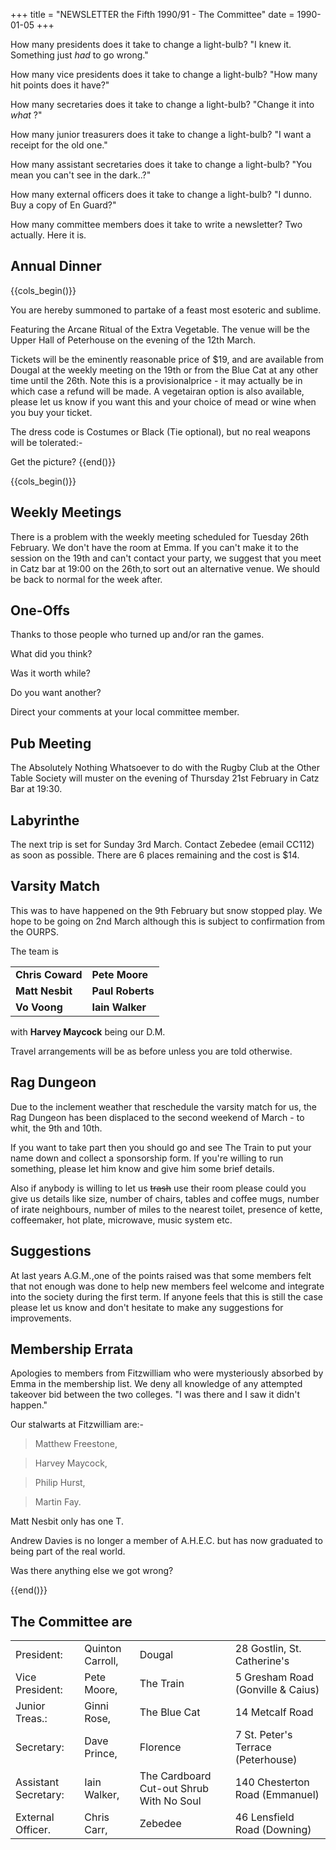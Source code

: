 +++
title = "NEWSLETTER the Fifth 1990/91 - The Committee"
date = 1990-01-05
+++
 
How many presidents does it take to change a light-bulb? "I knew it. Something just _had_ to go wrong."

How many vice presidents does it take to change a light-bulb? "How many hit points does it have?"

How many secretaries does it take to change a light-bulb? "Change it into _what_ ?"

How many junior treasurers does it take to change a light-bulb? "I want a receipt for the old one."

How many assistant secretaries does it take to change a light-bulb? "You mean you can't see in the dark..?"

How many external officers does it take to change a light-bulb? "I dunno. Buy a copy of En Guard?"

How many committee members does it take to write a newsletter? Two actually. Here it is.

## Annual Dinner

{{cols_begin()}}

You are hereby summoned to partake of a feast most esoteric and sublime.

Featuring the Arcane Ritual of the Extra Vegetable. The venue will be the Upper Hall of Peterhouse on the evening of the 12th March.

Tickets will be the eminently reasonable price of $19, and are available from Dougal at the weekly meeting on the 19th or from the Blue Cat at any other time until the 26th. Note this is a provisionalprice - it may actually be in which case a refund will be made. A vegetairan option is also available, please let us know if you want this and your choice of mead or wine when you buy your ticket.

The dress code is Costumes or Black (Tie optional), but no real weapons will be tolerated:-

Get the picture?
{{end()}}
<!-- TODO: menu -->

{{cols_begin()}}

## Weekly Meetings

There is a problem with the weekly
meeting scheduled for Tuesday 26th
February. We don't have the room at
Emma. If you can't make it to the session
on the 19th and can't contact your party, we
suggest that you meet in Catz bar at 19:00
on the 26th,to sort out an alternative venue.
We should be back to normal for the week
after.

## One-Offs

Thanks to those people who turned up
and/or ran the games.

What did you think?

Was it worth while?

Do you want another?

Direct your comments at your local committee member.

## Pub Meeting

The Absolutely Nothing Whatsoever to do with the Rugby Club at the Other Table Society will muster on the evening of Thursday 21st February in Catz Bar at 19:30.

## Labyrinthe

The next trip is set for Sunday 3rd March. Contact Zebedee (email CC112) as soon as possible. There are 6 places remaining and the cost is $14.

## Varsity Match

This was to have happened on the 9th February but snow stopped play. We hope to be going on 2nd March although this is subject to confirmation from the OURPS.

The team is

|||
|--|--|
|**Chris Coward**| **Pete Moore**|
|**Matt Nesbit** |**Paul Roberts**|
|**Vo Voong** |**Iain Walker**|

with **Harvey Maycock** being our D.M.

Travel arrangements will be as before unless you are told otherwise.

## Rag Dungeon

Due to the inclement weather that reschedule the varsity match for us, the Rag Dungeon has been displaced to the second weekend of March - to whit, the 9th and 10th.

If you want to take part then you should go and see The Train to put your name down and collect a sponsorship form. If you're willing to run something, please let him know and give him some brief details.

Also if anybody is willing to let us ~~trash~~ use their room please could you give us details like size, number of chairs, tables and coffee mugs, number of irate neighbours, number of miles to the nearest toilet, presence of kette, coffeemaker, hot plate, microwave, music system etc.

## Suggestions

At last years A.G.M.,one of the points raised was that some members felt that not enough was done to help new members feel welcome and integrate into the society during the first term. If anyone feels that this is still the case please let us know and don't hesitate to make any suggestions for improvements.

## Membership Errata

Apologies to members from Fitzwilliam who were mysteriously absorbed by Emma in the membership list. We deny all knowledge of any attempted takeover bid between the two colleges. "I was there and I saw it didn't happen."

Our stalwarts at Fitzwilliam are:-

> Matthew Freestone,

> Harvey Maycock,

> Philip Hurst,

> Martin Fay.

Matt Nesbit only has one T.

Andrew Davies is no longer a member of A.H.E.C. but has now graduated to being part of the real world.

Was there anything else we got wrong?

{{end()}}

## The Committee are

|||||
|---|---|---|---|
|President:|Quinton Carroll,| Dougal |28 Gostlin, St. Catherine's|
|Vice President:|Pete Moore,| The Train |5 Gresham Road (Gonville & Caius)|
|Junior Treas.:|Ginni Rose, |The Blue Cat |14 Metcalf Road|
|Secretary:				| Dave Prince,| Florence |7 St. Peter's Terrace (Peterhouse)|
|Assistant Secretary:|Iain Walker, |The Cardboard Cut-out Shrub With No Soul| 140 Chesterton Road (Emmanuel)|
|External Officer.|Chris Carr,| Zebedee| 46 Lensfield Road (Downing)|
